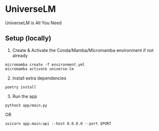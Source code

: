 # UniverseLM

UniverseLM is All You Need

## Setup (locally)

1. Create & Activate the Conda/Mamba/Micromamba environment if not already

```
micromamba create -f environment.yml
micromamba activate universe-lm
```

2. Install extra dependencies

```
poetry install
```

3. Run the app

```
python3 app/main.py
```

OR

```
uvicorn app.main:api --host 0.0.0.0 --port $PORT
```
